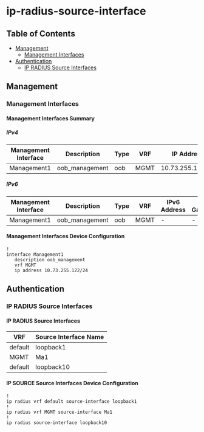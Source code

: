 # ip-radius-source-interface

## Table of Contents

- [Management](#management)
  - [Management Interfaces](#management-interfaces)
- [Authentication](#authentication)
  - [IP RADIUS Source Interfaces](#ip-radius-source-interfaces)

## Management

### Management Interfaces

#### Management Interfaces Summary

##### IPv4

| Management Interface | Description | Type | VRF | IP Address | Gateway |
| -------------------- | ----------- | ---- | --- | ---------- | ------- |
| Management1 | oob_management | oob | MGMT | 10.73.255.122/24 | 10.73.255.2 |

##### IPv6

| Management Interface | Description | Type | VRF | IPv6 Address | IPv6 Gateway |
| -------------------- | ----------- | ---- | --- | ------------ | ------------ |
| Management1 | oob_management | oob | MGMT | - | - |

#### Management Interfaces Device Configuration

```eos
!
interface Management1
   description oob_management
   vrf MGMT
   ip address 10.73.255.122/24
```

## Authentication

### IP RADIUS Source Interfaces

#### IP RADIUS Source Interfaces

| VRF | Source Interface Name |
| --- | --------------- |
| default | loopback1 |
| MGMT | Ma1 |
| default | loopback10 |

#### IP SOURCE Source Interfaces Device Configuration

```eos
!
ip radius vrf default source-interface loopback1
!
ip radius vrf MGMT source-interface Ma1
!
ip radius source-interface loopback10
```
